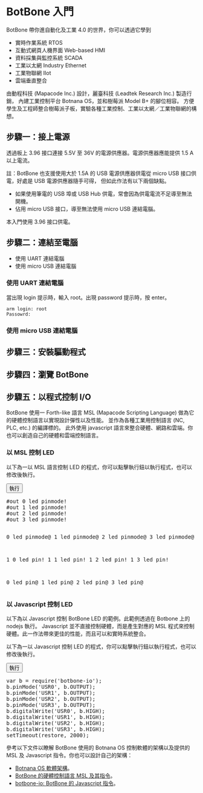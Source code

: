 # BotBone 入門

BotBone 帶你進自動化及工業 4.0 的世界，你可以透過它學到

* 實時作業系統 RTOS
* 互動式網頁人機界面 Web-based HMI
* 資料採集與監控系統 SCADA
* 工業以太網 Industry Ethernet
* 工業物聯網 IIot
* 雲端垂直整合

由動程科技 (Mapacode Inc.) 設計，麗臺科技 (Leadtek Research Inc.) 製造行銷，
內建工業控制平台 Botnana OS，並和樹莓派 Model B+ 的腳位相容。
方便學生及工程師整合樹莓派子板，實驗各種工業控制、工業以太網／工業物聯網的構想。

## 步驟一：接上電源

透過板上 3.96 接口連接 5.5V 至 36V 的電源供應器。電源供應器應能提供 1.5 A 以上電流。

註：BotBone 也支援使用大於 1.5A 的 USB 電源供應器供電從 micro USB 接口供電，好處是 USB 電源供應器隨手可得，
但如此作法有以下兩個缺點。

* 如果使用筆電的 USB 埠或 USB Hub 供電，常會因為供電電流不足導至無法開機。
* 佔用 micro USB 接口，導至無法使用 micro USB 連結電腦。

本入門使用 3.96 接口供電。

## 步驟二：連結至電腦

* 使用 UART 連結電腦
* 使用 micro USB 連結電腦

### 使用 UART 連結電腦

當出現 login 提示時，輸入 root。出現 password 提示時，按 enter。

    arm login: root
    Passowrd:

### 使用 micro USB 連結電腦

## 步驟三：安裝驅動程式
## 步驟四：瀏覽 BotBone
## 步驟五：以程式控制 I/O

BotBone 使用一 Forth-like 語言 MSL (Mapacode Scripting Language) 做為它的硬體控制語言以實現設計彈性以及性能。
並作為各種工業用控制語言 (NC, PLC, etc.) 的編譯標的。
此外使用 javascript 語言來整合硬體、網路和雲端。你也可以創造自己的硬體和雲端控制語言。

### 以 MSL 控制 LED

以下為一以 MSL 語言控制 LED 的程式，你可以點擊執行鈕以執行程式，也可以修改後執行。

<form class="pure-form msl">
<button class="pure-button pure-button-primary">執行</button>
<pre class="editor">
#out 0 led pinmode!
#out 1 led pinmode!
#out 2 led pinmode!
#out 3 led pinmode!

0 led pinmode@
1 led pinmode@
2 led pinmode@
3 led pinmode@

1 0 led pin!
1 1 led pin!
1 2 led pin!
1 3 led pin!

0 led pin@
1 led pin@
2 led pin@
3 led pin@</pre>
</form>

### 以 Javascript 控制 LED

以下為以 Javascript 控制 BotBone LED 的範例。此範例透過在 Botbone 上的 nodejs 執行。
Javascript 並不直接控制硬體，而是產生對應的 MSL 程式來控制硬體。此一作法帶來更佳的性能，而且可以和實時系統整合。

以下為一以 Javascript 控制 LED 的程式，你可以點擊執行鈕以執行程式，也可以修改後執行。

<form class="pure-form javascript">
<button class="pure-button pure-button-primary">執行</button>
<pre class="editor">var b = require('botbone-io');
b.pinMode('USR0', b.OUTPUT);
b.pinMode('USR1', b.OUTPUT);
b.pinMode('USR2', b.OUTPUT);
b.pinMode('USR3', b.OUTPUT);
b.digitalWrite('USR0', b.HIGH);
b.digitalWrite('USR1', b.HIGH);
b.digitalWrite('USR2', b.HIGH);
b.digitalWrite('USR3', b.HIGH);
setTimeout(restore, 2000);</pre>
</form>

參考以下文件以瞭解 BotBone 使用的 Botnana OS 控制軟體的架構以及提供的 MSL 及 Javascript 指令。你也可以設計自己的架構：

* [Botnana OS 軟體架構](botnana-os-architecture.md)。
* [BotBone 的硬體控制語言 MSL 及其指令](botbone-io-forth.md)。
* [botbone-io: BotBone 的 Javascript 指令](botbone-io-js.md)。


